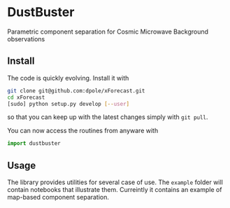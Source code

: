 # DustBuster
Parametric component separation for Cosmic Microwave Background observations

## Install
The code is quickly evolving. Install it with

```bash
git clone git@github.com:dpole/xForecast.git
cd xForecast
[sudo] python setup.py develop [--user]
```

so that you can keep up with the latest changes simply with `git pull`.

You can now access the routines from anyware with

```python
import dustbuster
```

## Usage
The library provides utilities for several case of use.
The `example` folder will contain notebooks that illustrate them.
Curreintly it contains an example of map-based component separation.
